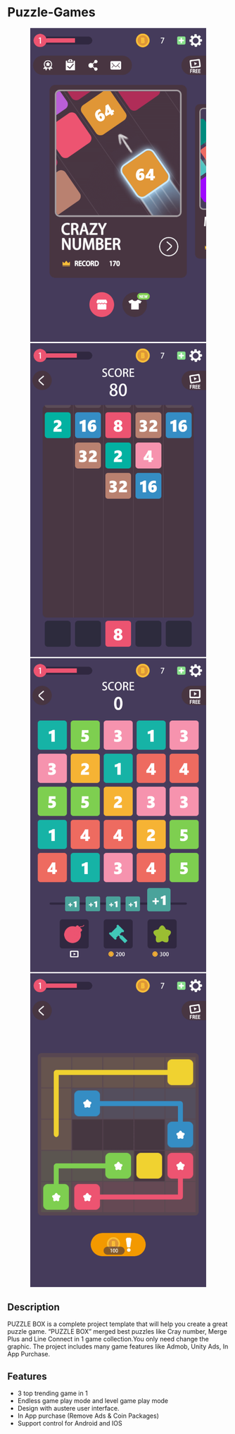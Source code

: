 # Puzzle-Games


<p align="center">
  <img width="400" src="1.png">
  <img width="400" src="2.png">
  <img width="400" src="3.png">
  <img width="400" src="4.png">
</p>


## Description
  PUZZLE BOX is a complete project template that will help you create a great puzzle game. “PUZZLE BOX” merged best puzzles like Cray number, Merge Plus and Line Connect in 1 game collection.You only need change the graphic. The project includes many game features like Admob, Unity Ads, In App Purchase.

 

## Features
  * 3 top trending game in 1
  * Endless game play mode and level game play mode
  * Design with austere user interface.
  * In App purchase (Remove Ads & Coin Packages)
  * Support control for Android and IOS
